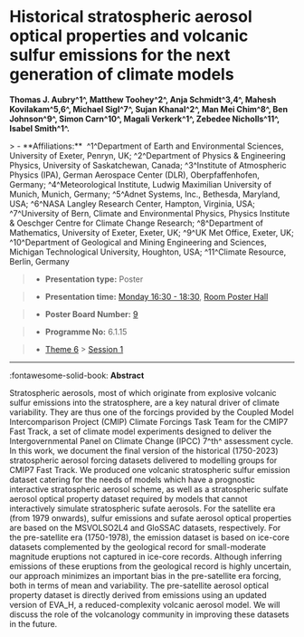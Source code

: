 # Historical stratospheric aerosol optical properties and volcanic sulfur emissions for the next generation of climate models

**Thomas J. Aubry^1^, Matthew Toohey^2^, Anja Schmidt^3,4^, Mahesh Kovilakam^5,6^, Michael Sigl^7^, Sujan Khanal^2^, Man Mei Chim^8^, Ben Johnson^9^, Simon Carn^10^, Magali Verkerk^1^, Zebedee Nicholls^11^, Isabel Smith^1^.**

<!-- more -->> - **Affiliations:**  ^1^Department of Earth and Environmental Sciences, University of Exeter, Penryn, UK; ^2^Department of Physics & Engineering Physics, University of Saskatchewan, Canada; ^3^Institute of Atmospheric Physics (IPA), German Aerospace Center (DLR), Oberpfaffenhofen, Germany; ^4^Meteorological Institute, Ludwig Maximilian University of Munich, Munich, Germany; ^5^Adnet Systems, Inc., Bethesda, Maryland, USA; ^6^NASA Langley Research Center, Hampton, Virginia, USA; ^7^University of Bern, Climate and Environmental Physics, Physics Institute & Oeschger Centre for Climate Change Research; ^8^Department of Mathematics, University of Exeter, Exeter, UK; ^9^UK Met Office, Exeter, UK; ^10^Department of Geological and Mining Engineering and Sciences, Michigan Technological University, Houghton, USA; ^11^Climate Resource, Berlin, Germany 

> - **Presentation type:** Poster

> - **Presentation time:** [Monday 16:30 - 18:30](../sessions_comparison.md#__tabbed_1_6), [Room Poster Hall](../maps_venue.md#__tabbed_1_1)

> - **Poster Board Number:** [9](../map_poster_boards.md#monday)

> - **Programme No:** 6.1.15

> - [Theme 6](../theme6.md) > [Session 1](../sessions/session-6-1.md)

--- 

:fontawesome-solid-book: **Abstract**

Stratospheric aerosols, most of which originate from explosive volcanic sulfur emissions into the stratosphere, are a key natural driver of climate variability. They are thus one of the forcings provided by the Coupled Model Intercomparison Project (CMIP) Climate Forcings Task Team for the CMIP7 Fast Track, a set of climate model experiments designed to deliver the Intergovernmental Panel on Climate Change (IPCC) 7^th^ assessment cycle. In this work, we document the final version of the historical (1750-2023) stratospheric aerosol forcing datasets delivered to modelling groups for CMIP7 Fast Track. We produced one volcanic stratospheric sulfur emission dataset catering for the needs of models which have a prognostic interactive stratospheric aerosol scheme, as well as a stratospheric sulfate aerosol optical property dataset required by models that cannot interactively simulate stratospheric sufate aerosols. For the satellite era (from 1979 onwards), sulfur emissions and sufate aerosol optical properties are based on the MSVOLSO2L4 and GloSSAC datasets, respectively. For the pre-satellite era (1750-1978), the emission dataset is based on ice-core datasets complemented by the geological record for small-moderate magnitude eruptions not captured in ice-core records. Although inferring emissions of these eruptions from the geological record is highly uncertain, our approach minimizes an important bias in the pre-satellite era forcing, both in terms of mean and variability. The pre-satellite aerosol optical property dataset is directly derived from emissions using an updated version of EVA_H, a reduced-complexity volcanic aerosol model. We will discuss the role of the volcanology community in improving these datasets in the future.


